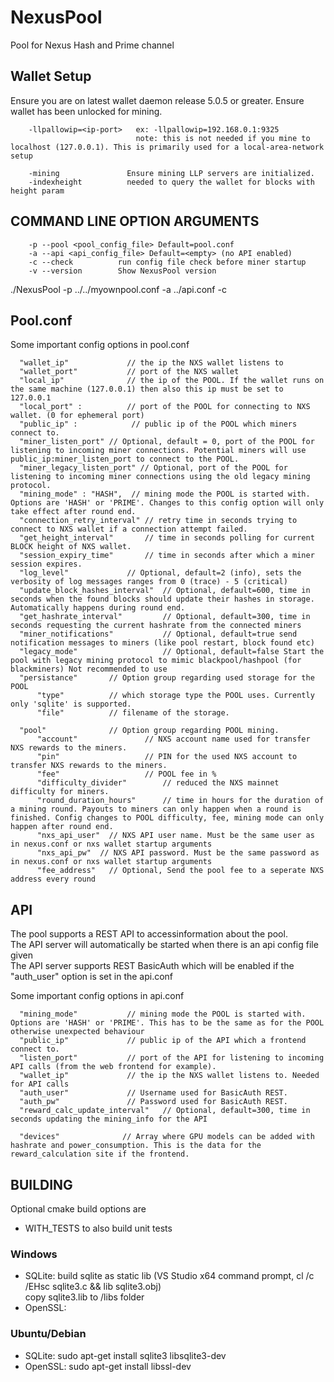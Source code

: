 # NexusPool  

Pool for Nexus Hash and Prime channel


## Wallet Setup

Ensure you are on latest wallet daemon release 5.0.5 or greater. Ensure wallet has been unlocked for mining.

```
    -llpallowip=<ip-port>   ex: -llpallowip=192.168.0.1:9325 
                            note: this is not needed if you mine to localhost (127.0.0.1). This is primarily used for a local-area-network setup

    -mining               Ensure mining LLP servers are initialized.
    -indexheight          needed to query the wallet for blocks with height param
```

## COMMAND LINE OPTION ARGUMENTS

```
    -p --pool <pool_config_file> Default=pool.conf
    -a --api <api_config_file> Default=<empty> (no API enabled)
    -c --check          run config file check before miner startup
    -v --version        Show NexusPool version
```

  ./NexusPool -p ../../myownpool.conf -a ../api.conf -c

  ## Pool.conf

  Some important config options in pool.conf

  ```
    "wallet_ip"             // the ip the NXS wallet listens to
    "wallet_port"           // port of the NXS wallet
    "local_ip"              // the ip of the POOL. If the wallet runs on the same machine (127.0.0.1) then also this ip must be set to 127.0.0.1
    "local_port" :          // port of the POOL for connecting to NXS wallet. (0 for ephemeral port)
    "public_ip" :            // public ip of the POOL which miners connect to.
    "miner_listen_port" // Optional, default = 0, port of the POOL for listening to incoming miner connections. Potential miners will use public_ip:miner_listen_port to connect to the POOL.
    "miner_legacy_listen_port" // Optional, port of the POOL for listening to incoming miner connections using the old legacy mining protocol.
    "mining_mode" : "HASH",  // mining mode the POOL is started with. Options are 'HASH' or 'PRIME'. Changes to this config option will only take effect after round end.
    "connection_retry_interval" // retry time in seconds trying to connect to NXS wallet if a connection attempt failed.
    "get_height_interval"       // time in seconds polling for current BLOCK height of NXS wallet.
    "session_expiry_time"       // time in seconds after which a miner session expires.
    "log_level"             // Optional, default=2 (info), sets the verbosity of log messages ranges from 0 (trace) - 5 (critical)
    "update_block_hashes_interval"  // Optional, default=600, time in seconds when the found blocks should update their hashes in storage. Automatically happens during round end.
    "get_hashrate_interval"         // Optional, default=300, time in seconds requesting the current hashrate from the connected miners
    "miner_notifications"           // Optional, default=true send notification messages to miners (like pool restart, block found etc)
    "legacy_mode"                   // Optional, default=false Start the pool with legacy mining protocol to mimic blackpool/hashpool (for blackminers) Not recommended to use
    "persistance"       // Option group regarding used storage for the POOL
        "type"          // which storage type the POOL uses. Currently only 'sqlite' is supported.
        "file"          // filename of the storage.

    "pool"              // Option group regarding POOL mining.
        "account"               // NXS account name used for transfer NXS rewards to the miners.
        "pin"                   // PIN for the used NXS account to transfer NXS rewards to the miners.
        "fee"                   // POOL fee in %
        "difficulty_divider"        // reduced the NXS mainnet difficulty for miners.
        "round_duration_hours"      // time in hours for the duration of a mining round. Payouts to miners can only happen when a round is finished. Config changes to POOL difficulty, fee, mining mode can only happen after round end.
        "nxs_api_user"  // NXS API user name. Must be the same user as in nexus.conf or nxs wallet startup arguments
        "nxs_api_pw"  // NXS API password. Must be the same password as in nexus.conf or nxs wallet startup arguments
        "fee_address"   // Optional, Send the pool fee to a seperate NXS address every round
```

 ## API

 The pool supports a REST API to accessinformation about the pool.   
 The API server will automatically be started when there is an api config file given    
 The API server supports REST BasicAuth which will be enabled if the "auth_user" option is set in the api.conf    
   
 Some important config options in api.conf
    
  ```
    "mining_mode"           // mining mode the POOL is started with. Options are 'HASH' or 'PRIME'. This has to be the same as for the POOL otherwise unexpected behaviour
    "public_ip"             // public ip of the API which a frontend connect to.
    "listen_port"           // port of the API for listening to incoming API calls (from the web frontend for example).
    "wallet_ip"             // the ip the NXS wallet listens to. Needed for API calls
    "auth_user"             // Username used for BasicAuth REST.
    "auth_pw"               // Password used for BasicAuth REST.
    "reward_calc_update_interval"   // Optional, default=300, time in seconds updating the mining_info for the API

    "devices"              // Array where GPU models can be added with hashrate and power_consumption. This is the data for the reward_calculation site if the frontend.
```


## BUILDING

Optional cmake build options are  
* WITH_TESTS          to also build unit tests

### Windows

* SQLite:   build sqlite as static lib (VS Studio x64 command prompt, cl /c /EHsc sqlite3.c && lib sqlite3.obj)  
            copy sqlite3.lib to /libs folder  
* OpenSSL: 

### Ubuntu/Debian

* SQLite:                           sudo apt-get install sqlite3 libsqlite3-dev  
* OpenSSL:                          sudo apt-get install libssl-dev  
